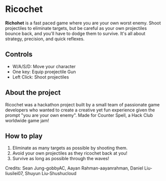 # Ricochet

**Richohet** is a fast paced game where you are your own worst enemy. Shoot projectiles to eliminate targets, but be careful as your own projectiles bounce back, and you'll have to dodge them to survive. It's all about strategy, precision, and quick reflexes.

## Controls 
- W/A/S/D: Move your character
- One key: Equip proejectile Gun
- Left Click: Shoot projectiles

## About the project
Ricochet was a hackathon project built by a small team of passionate game developers who wanted to create a creative yet fun experience given the prompt "you are your own enemy". Made for Counter Spell, a Hack Club worldwide game jam!

## How to play 
1. Eliminate as many targets as possible by shooting them.
2. Avoid your own projectiles as they ricochet back at you!
3. Survive as long as possible through the waves!

Credits:
Sean Jung-gobbyAC, 
Aayan Rahman-aayanrahman, 
Daniel Liu-liusilei07, 
Shuyun Liu-Shushucloud
